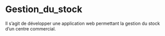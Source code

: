 # Gestion_du_stock
Il s’agit de développer une application web permettant la gestion du stock d’un centre commercial.
